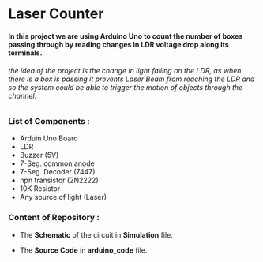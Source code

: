 <h1>Laser Counter</h1>
<h4>In this project we are using Arduino Uno to count the number of boxes passing through by reading changes in LDR voltage drop along its terminals.</h4>

<h6>the idea of the project is the change in light falling on the LDR, as when there is a box is passing it prevents Laser Beam from reaching the LDR and so the system could be able to trigger the motion of objects through the channel.</h6>

<h3>List of Components :</h3>

<ul>
  <li>Arduin Uno Board</li>
  <li>LDR</li>
  <li>Buzzer (5V)</li>
  <li>7-Seg. common anode</li>
  <li>7-Seg. Decoder (7447)</li>
  <li>npn transistor (2N2222)</li>
  <li>10K Resistor</li>
  <li>Any source of light (Laser)</li>

</ul>

<h3>Content of Repository :</h3>
<ul> 
<li><p>The <b>Schematic</b> of the circuit in <b>Simulation</b> file.</p></li>
<li><p>The <b>Source Code</b> in <b>arduino_code</b> file.</p></li>
</ul>
